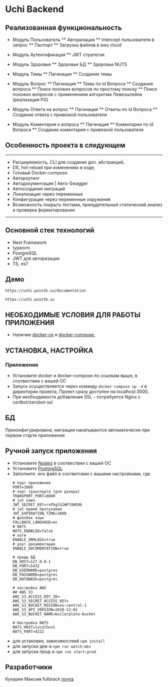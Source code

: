 # Uchi Backend

## Реализованная функциональность

* Модуль Пользователь
** Авторизация
** Intercept пользователя в запрос
** Паспорт
** Загрузка файлов в aws cloud

* Модуль Аутентификация
** JWT стратегия

* Модуль Здоровья
** Здоровье БД
** Здоровье NUTS

* Модуль Темы
** Пагинация
** Создание темы

* Модуль Вопрос
** Пагинация
** Темы по id Вопроса
** Создание вопроса
** Поиск похожих вопросов по простому поиску
** Поиск похожих вопросов с применением алгоритма Левенштейна (реализация PG)

* Модуль Ответа на вопрос
** Пагинация
** Ответы по id Вопроса
** Создание ответа с привязкой пользователя

* Модуль Коментария к вопросу
** Пагинация
** Коментарии по id Вопроса
** Создание коментария с привязкой пользователя

## Особенность проекта в следующем
----
* Расширяемость, CLI для создания доп. абстракций,
* DX, hot-reload при изменениях в коде,
* Готовый Docker-compose
* Автороутинг
* Автодокументация | Авто-Swagger 
* Автосоздание миграций
* Локализация через переменные
* Конфигурация через переменные окружения
* Возможность покрыть тестами, принудительный статический анализ и проверка форматирования
----

## Основной стек технологий
* Nest Framework
* typeorm
* PostgreSQL
* JWT для авторизации
* TS, es7

## Демо

`https://uchi.pointb.su/documentation`

`https://uchi.pointb.su`

## НЕОБХОДИМЫЕ УСЛОВИЯ ДЛЯ РАБОТЫ ПРИЛОЖЕНИЯ
* Наличие [docker-ce](https://docs.docker.com/engine/install/) и [docker-compose](https://docs.docker.com/compose/install/), 


## УСТАНОВКА, НАСТРОЙКА

### Приложение
* Установите docker и docker-compose по ссылкам выше, в соотвествии с вашей ОС
* Запуск осуществляется через команду `docker-compose up -d` в директории проекта, 
  Проект сразу доступен на localhost:3000,
* При необходимости добавления SSL - потребуется Nginx с certbot/zerobot-ssl

## БД 
Преконфигурирована, миграция накатываются автоматически при первом старте приложения

## Ручной запуск приложения
* Установите [Nodejs](https://nodejs.org/en/download/package-manager/#debian-and-ubuntu-based-linux-distributions) в соотвествии с вашей ОС
* Установите [PostgreSQL](https://www.postgresql.org/download/)
* Заполните .env файл в соответсвии с вашими настройками, где
  ```
  # порт приложения
  PORT=3000
  # порт транспорта (для докера)
  TRANSPORT_PORT=8080
  # jwt ключ
  JWT_SECRET_KEY=rxPhglGJWPlOW596
  # jwt время протухание
  JWT_EXPIRATION_TIME=3600
  # фоллбек язык
  FALLBACK_LANGUAGE=en
  # NATS 
  NATS_ENABLED=false
  # логи 
  ENABLE_ORMLOGS=true
  # роут документации
  ENABLE_DOCUMENTATION=true

  # креды БД 
  DB_HOST=127.0.0.1
  DB_PORT=5432
  DB_USERNAME=postgres
  DB_PASSWORD=postgres
  DB_DATABASE=postgres

  # настройка AWS
  ## AWS S3
  AWS_S3_ACCESS_KEY_ID=
  AWS_S3_SECRET_ACCESS_KEY=
  AWS_S3_BUCKET_REGION=eu-central-1
  AWS_S3_API_VERSION=2010-12-01
  AWS_S3_BUCKET_NAME=boilerplate-bucket

  # Настройка NATS
  NATS_HOST=localhost
  NATS_PORT=4222
  ```
* для установки, зависимостией `npm install`
* для запуска дев-а `npm run watch:dev`
* для запуска прод-а `npm run start:prod`

## Разработчики

Кукарин Максим fullstack [почта](mailto:m.kukarin01@gmail.com)
